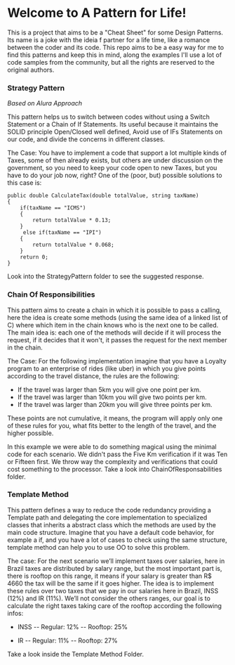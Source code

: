 
# Welcome to A Pattern for Life!
This is a project that aims to be a "Cheat Sheet" for some Design Patterns. Its name is a joke with the ideia f partner for a life time, like a romance between the coder and its code. This repo aims to be a easy way for me to find this patterns and keep this in mind, along the examples I'll use a lot of code samples from the community, but all the rights are reserved to the original authors.


### Strategy Pattern
*Based on Alura Approach*

This pattern helps us to switch between codes without using a Switch Statement or a Chain of If Statements. Its useful because it maintains the SOLID principle Open/Closed well defined, Avoid use of IFs Statements on our code, and divide the concerns in different classes.

The Case: You have to implement a code that support a lot multiple kinds of Taxes, some of then already exists, but others are under discussion on the government, so you need to keep your code open to new Taxes, but you have to do your job now, right? One of the (poor, but) possible solutions to this case is:

    public double CalculateTax(double totalValue, string taxName)
    {  
	    if(taxName == "ICMS")
	    {
		    return totalValue * 0.13;
	    }
		 else if(taxName == "IPI")
	    {
		    return totalValue * 0.068;
	    }
	    return 0;
	}
	     
Look into the StrategyPattern folder to see the suggested response.

### Chain Of Responsibilities
This pattern aims to create a chain in which it is possible to pass a calling, here the idea is create some methods (using the same idea of a linked list of C) where which item in the chain knows who is the next one to be called. The main idea is: each one of the methods will decide if it will process the request, if it decides that it won't, it passes the request for the next member in the chain.

The Case: For the following implementation imagine that you have a Loyalty program to an enterprise of rides (like uber) in which you give points according to the travel distance, the rules are the following:
- If the travel was larger than 5km you will give one point per km.
- If the travel was larger than 10km you will give two points per km.
- If the travel was larger than 20km you will give three points per km.

These points are not cumulative, it means, the program will apply only one of these rules for you, what fits better to the length of the travel, and the higher possible.

In this example we were able to do something magical using the minimal code for each scenario. We didn't pass the Five Km verification if it was Ten or Fifteen first. We throw way the complexity and verifications that could cost something to the processor. Take a look into ChainOfResponsabilities folder.


### Template Method
This pattern defines a way to reduce the code redundancy providing a Template path and delegating the core implementation to specialized classes that inherits a abstract class which the methods are used by the main code structure. Imagine that you have a default code behavior, for example a if, and you have a lot of cases to  check using the same structure, template method can help you to use OO to solve this problem.

The case: For the next scenario we’ll implement taxes over salaries, here in Brazil taxes are distributed by salary range, but the most important part is, there is rooftop on this range, it means if your salary is greater than R$ 4660 the tax will be the same if it goes higher. The idea is to implement these rules over two taxes that we pay in our salaries here in Brazil, INSS (12%) and IR (11%). We’ll not consider the others ranges, our goal is to calculate the right taxes taking care of the rooftop according the following infos:

 - INSS
 -- Regular: 12%
 -- Rooftop: 25%

- IR
-- Regular: 11%
-- Rooftop: 27%

Take a look inside the Template Method Folder.
